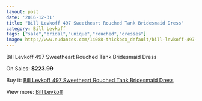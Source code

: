 ```yaml
---
layout: post
date: '2016-12-31'
title: "Bill Levkoff 497 Sweetheart Rouched Tank Bridesmaid Dress"
category: Bill Levkoff
tags: ["sale","bridal","unique","rouched","dresses"]
image: http://www.eudances.com/14088-thickbox_default/bill-levkoff-497-sweetheart-rouched-tank-bridesmaid-dress.jpg
---
```

Bill Levkoff 497 Sweetheart Rouched Tank Bridesmaid Dress

On Sales: **$223.99**
<a href="https://www.eudances.com/en/bill-levkoff/4225-bill-levkoff-497-sweetheart-rouched-tank-bridesmaid-dress.html"><amp-img layout="responsive" width="600" height="600" src="//www.eudances.com/14088-thickbox_default/bill-levkoff-497-sweetheart-rouched-tank-bridesmaid-dress.jpg" alt="Bill Levkoff 497 Sweetheart Rouched Tank Bridesmaid Dress 0" /></a>
<a href="https://www.eudances.com/en/bill-levkoff/4225-bill-levkoff-497-sweetheart-rouched-tank-bridesmaid-dress.html"><amp-img layout="responsive" width="600" height="600" src="//www.eudances.com/14089-thickbox_default/bill-levkoff-497-sweetheart-rouched-tank-bridesmaid-dress.jpg" alt="Bill Levkoff 497 Sweetheart Rouched Tank Bridesmaid Dress 1" /></a>

Buy it: [Bill Levkoff 497 Sweetheart Rouched Tank Bridesmaid Dress](https://www.eudances.com/en/bill-levkoff/4225-bill-levkoff-497-sweetheart-rouched-tank-bridesmaid-dress.html "Bill Levkoff 497 Sweetheart Rouched Tank Bridesmaid Dress")

View more: [Bill Levkoff](https://www.eudances.com/en/57-bill-levkoff "Bill Levkoff")